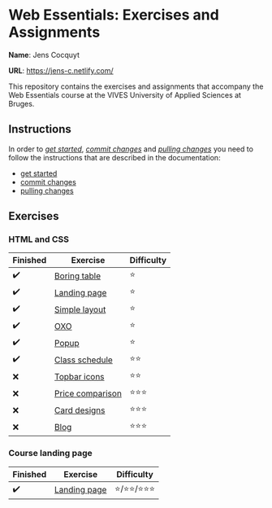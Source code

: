 # Web Essentials: Exercises and Assignments

**Name**: Jens Cocquyt

**URL**: https://jens-c.netlify.com/

This repository contains the exercises and assignments that accompany the Web Essentials course at the VIVES University of Applied Sciences at Bruges.

## Instructions

In order to *[get started](./docs/get-started.md)*, *[commit changes](./docs/commit-changes.md)* and *[pulling changes](./docs/pull-changes.md)* you need to follow the instructions that are described in the documentation:

* [get started](./docs/get-started.md)
* [commit changes](./docs/commit-changes.md)
* [pulling changes](./docs/pull-changes.md)

## Exercises

### HTML and CSS

Finished | Exercise | Difficulty
---------|----------|---------
:heavy_check_mark: | [Boring table](01-html-and-css/simple-table/README.md) | :star:
:heavy_check_mark: | [Landing page](01-html-and-css/landing-page/README.md) | :star:
:heavy_check_mark: | [Simple layout](01-html-and-css/simple-layout/README.md) | :star:
:heavy_check_mark: | [OXO](01-html-and-css/oxo-grid/README.md) | :star:
:heavy_check_mark: | [Popup](01-html-and-css/popup/README.md) | :star:
:heavy_check_mark: | [Class schedule](01-html-and-css/schedule/README.md) | :star::star:
:x: | [Topbar icons](01-html-and-css/topbar-icons/README.md) | :star::star:
:x: | [Price comparison](01-html-and-css/price-comparison/README.md) | :star::star::star:
:x: | [Card designs](01-html-and-css/card-designs/README.md) | ️️️️️️:star::star::star:
:x: | [Blog](01-html-and-css/blog/README.md) | ️️️️️️:star::star::star:

<!-- :x: | [Login form](01-html-and-css/loginform/README.md) | :star::star: -->
<!-- :x: | [Calculator](01-html-and-css/calculator/README.md) | :star::star: -->
<!-- :x: | @fontface | :star::star: -->

### Course landing page

Finished | Exercise | Difficulty
---------|----------|---------
:heavy_check_mark: | [Landing page](02-landing-page/README.md) | :star:/:star::star:/:star::star::star:

<!-- 

forms (login)

https://browserframe.com/

 -->
